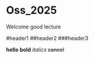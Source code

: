 # Oss_2025
Welcome
good lecture

#header1
##header2
###header3

**hello**
__bold__
_italics_
~~cancel~~
